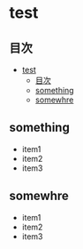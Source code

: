 # test

## 目次
- [test](#test)
  - [目次](#目次)
  - [something](#something)
  - [somewhre](#somewhre)

## something
- item1
- item2
- item3

## somewhre
- item1
- item2
- item3
